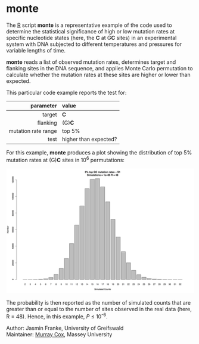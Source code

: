 # monte

The [R](https://www.r-project.org) script **monte** is a representative example of the code used to determine the statistical significance of high or low mutation rates at specific nucleotide states (here, the **C** at G**C** sites) in an experimental system with DNA subjected to different temperatures and pressures for variable lengths of time.

**monte** reads a list of observed mutation rates, determines target and flanking sites in the DNA sequence, and applies Monte Carlo permutation to calculate whether the mutation rates at these sites are higher or lower than expected.

This particular code example reports the test for:

| parameter           | value                 |
|--------------------:|:----------------------|
| target              | **C**                 |
| flanking            | (G)**C**              |
| mutation rate range | top 5%                |
| test                | higher than expected? |

For this example, **monte** produces a plot showing the distribution of top 5% mutation rates at (G)**C** sites in 10<sup>6</sup> permutations:

![GC example](example/example_S1.jpg)

The probability is then reported as the number of simulated counts that are greater than or equal to the number of sites observed in the real data (here, R = 48).  Hence, in this example, *P* ≤ 10<sup>-6</sup>.

Author: Jasmin Franke, University of Greifswald<br>
Maintainer: [Murray Cox](http://massey.genomicus.com), Massey University
